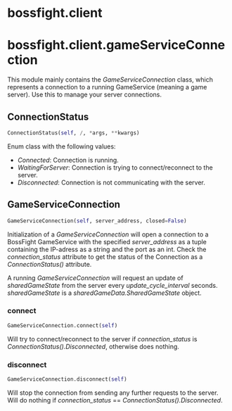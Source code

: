 <h1 id="bossfight.client">bossfight.client</h1>


<h1 id="bossfight.client.gameServiceConnection">bossfight.client.gameServiceConnection</h1>


This module mainly contains the *GameServiceConnection* class, which represents a connection to a
running GameService (meaning a game server). Use this to manage your server connections.

<h2 id="bossfight.client.gameServiceConnection.ConnectionStatus">ConnectionStatus</h2>

```python
ConnectionStatus(self, /, *args, **kwargs)
```

Enum class with the following values:
- *Connected*: Connection is running.
- *WaitingForServer*: Connection is trying to connect/reconnect to the server.
- *Disconnected*: Connection is not communicating with the server.

<h2 id="bossfight.client.gameServiceConnection.GameServiceConnection">GameServiceConnection</h2>

```python
GameServiceConnection(self, server_address, closed=False)
```

Initialization of a *GameServiceConnection* will open a connection to a BossFight GameService
with the specified *server_address* as a tuple containing the IP-adress as a string and the
port as an int. Check the *connection_status* attribute to get the status of the Connection as
a *ConnectionStatus()* attribute.

A running *GameServiceConnection* will request an update of *sharedGameState* from the server
every *update_cycle_interval* seconds.
*sharedGameState* is a *sharedGameData.SharedGameState* object.

<h3 id="bossfight.client.gameServiceConnection.GameServiceConnection.connect">connect</h3>

```python
GameServiceConnection.connect(self)
```

Will try to connect/reconnect to the server if *connection_status* is
*ConnectionStatus().Disconnected*, otherwise does nothing.

<h3 id="bossfight.client.gameServiceConnection.GameServiceConnection.disconnect">disconnect</h3>

```python
GameServiceConnection.disconnect(self)
```

Will stop the connection from sending any further requests to the server.
Will do nothing if *connection_status* == *ConnectionStatus().Disconnected*.

